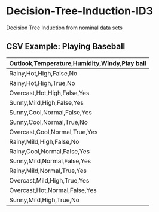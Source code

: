 # Decision-Tree-Induction-ID3
Decision Tree Induction from nominal data sets



## CSV Example: Playing Baseball
| Outlook,Temperature,Humidity,Windy,Play ball | 
|----------------------------------------------| 
| Rainy,Hot,High,False,No                      | 
| Rainy,Hot,High,True,No                       | 
| Overcast,Hot,High,False,Yes                  | 
| Sunny,Mild,High,False,Yes                    | 
| Sunny,Cool,Normal,False,Yes                  | 
| Sunny,Cool,Normal,True,No                    | 
| Overcast,Cool,Normal,True,Yes                | 
| Rainy,Mild,High,False,No                     | 
| Rainy,Cool,Normal,False,Yes                  | 
| Sunny,Mild,Normal,False,Yes                  | 
| Rainy,Mild,Normal,True,Yes                   | 
| Overcast,Mild,High,True,Yes                  | 
| Overcast,Hot,Normal,False,Yes                | 
| Sunny,Mild,High,True,No                      | 
